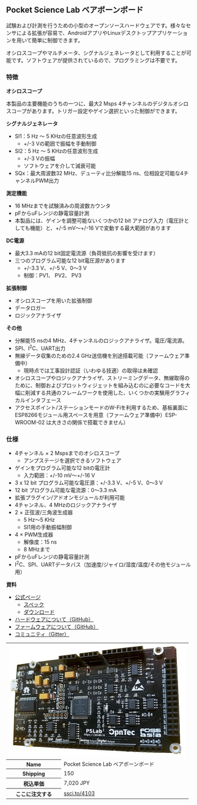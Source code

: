 ## Pocket Science Lab ベアボーンボード

試験および計測を行うための小型のオープンソースハードウェアです。様々なセンサによる拡張が容易で、AndroidアプリやLinuxデスクトップアプリケーションを用いて簡単に制御できます。

オシロスコープやマルチメータ、シグナルジェネレータとして利用することが可能です。ソフトウェアが提供されているので、プログラミングは不要です。

### 特徴

**オシロスコープ**

本製品の主要機能のうちの一つに、最大2 Msps 4チャンネルのデジタルオシロスコープがあります。トリガー設定やゲイン選択といった制御ができます。

**シグナルジェネレータ**

*   SI1：5 Hz ～ 5 KHzの任意波形生成
    *   +/-3 Vの範囲で振幅を手動制御
*   SI2：5 Hz ～ 5 KHzの任意波形生成
    *   +/-3 Vの振幅
    *   ソフトウェアを介して減衰可能
*   SQx：最大周波数32 MHz、デューティ比分解能15 ns、位相設定可能な4チャンネルPWM出力

**測定機能**

*   16 MHzまでを試験済みの周波数カウンタ
*   pFからuFレンジの静電容量計測
*   本製品には、ゲインを調整可能ないくつかの12 bit アナログ入力（電圧計としても機能）と、+/-5 mV～+/-16 Vで変動する最大範囲があります

**DC電源**

*   最大3.3 mAの12 bit固定電流源（負荷抵抗の影響を受けます）
*   三つのプログラム可能な12 bit電圧源があります
    *   +/-3.3 V、+/-5 V、0～3 V
    *   制御：PV1、 PV2、 PV3

**拡張制御**

*   オシロスコープを用いた拡張制御
*   データロガー
*   ロジックアナライザ

**その他**

*   分解能15 nsの4 MHz、4チャンネルのロジックアナライザ。電圧/電流源。
*   SPI、I<sup>2</sup>C、UART出力
*   無線データ収集のための2.4 GHz送信機を別途搭載可能（ファームウェア準備中）
    *   現時点では工事設計認証（いわゆる技適）の取得は未確認
*   オシロスコープやロジックアナライザ、ストリーミングデータ、無線取得のために、制御およびプロットウィジェットを組み込むのに必要なコードを大幅に削減する共通のフレームワークを使用した、いくつかの実験用グラフィカルインタフェース
*   アクセスポイント/ステーションモードのW-Fiを利用するため、基板裏面にESP8266モジュール用スペースを用意（ファームウェア準備中）ESP-WROOM-02 は大きさの関係で搭載できません）

### 仕様

*   4チャンネル × 2 Mspsまでのオシロスコープ
    *   アンプステージを選択できるソフトウェア
*   ゲインをプログラム可能な12 bitの電圧計
    *   入力範囲：+/-10 mV～+/-16 V
*   3 x 12 bit プログラム可能な電圧源：+/-3.3 V、+/-5 V、0～3 V
*   12 bit プログラム可能な電流源：0～3.3 mA
*   拡張プラグイン/アドオンモジュールが利用可能
*   4チャンネル、4 MHzのロジックアナライザ
*   2 × 正弦波/三角波生成器
    *   5 Hz～5 KHz
    *   SI1用の手動振幅制御
*   4 × PWM生成器
    *   解像度：15 ns
    *   8 MHzまで
*   pFからuFレンジの静電容量計測
*   I<sup>2</sup>C、SPI、UARTデータバス（加速度/ジャイロ/湿度/温度/その他モジュール用）

**資料**

*   [公式ページ](https://pslab.io/)
    *   [スペック](https://pslab.io/specifications/)
    *   [ダウンロード](https://pslab.io/downloads/)
*   [ハードウェアについて（GitHub）](https://github.com/fossasia/pslab-hardware)
*   [ファームウェアについて（GitHub）](https://github.com/fossasia/pslab-firmware)
*   [コミュニティ（Gitter）](https://gitter.im/fossasia/pslab)

<table class="table-bordered-rect">
<tbody>
<tr>
<td colspan="2">
<img alt="Pocket Science Lab ベアボーンボード" src="img/PSLab_small.jpg">
</td>
</tr>
<tr>
<th>Name</th>
<td>Pocket Science Lab ベアボーンボード</td>
</tr>
<tr>
<th>Shipping</th>
<td>150</td>
</tr>
<tr>
<th>税込単価</th>
<td><span class="price">7,020</span> <span class="yen">JPY</span>  
</td>
</tr>
<tr>
<th>ここに注文する</th>
<td><a href="http://ssci.to/4103">ssci.to/4103</a>
</td>
</tr>
</tbody>
</table>
